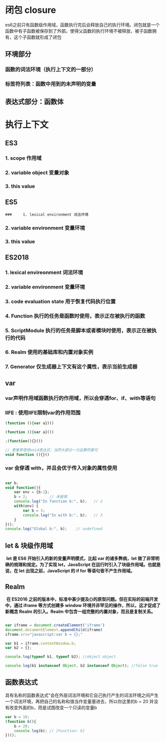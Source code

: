 # 闭包 closure

​		es6之前只有函数级作用域，函数执行完后会释放自己的执行环境。闭包就是一个函数中有子函数被保存到了外部。使得父函数的执行环境不被释放，被子函数拥有，这个子函数就形成了闭包

## 环境部分

### 	函数的词法环境（执行上下文的一部分）

### 	标签符列表：函数中用到的未声明的变量

## 表达式部分：函数体

# 执行上下文

## ES3

### 	1. scope 作用域

### 	2. variable object 变量对象

### 	3. this value

## ES5

	### 	1. lexical environment 词法环境

### 	2. variable environment 变量环境

### 	3. this value

## ES2018

### 	1. lexical envireonment 词法环境

### 	2. variable environment 变量环境

### 	3. code evaluation state 用于恢复代码执行位置

### 	4. Function 执行的任务是函数时使用，表示正在被执行的函数

### 	5. ScriptModule 执行的任务是脚本或者模块时使用，表示正在被执行的代码

### 	6. Realm 使用的基础库和内置对象实例

### 	7. Generator 仅生成器上下文有这个属性，表示当前生成器

## var

### 	var声明作用域函数执行的作用域，所以会穿透for、if、with等语句

### IIFE : 使用IIFE限制var的作用范围

```typescript
(function (){var a})()

(function (){var a}())
```

<!--注意括号表达式有个缺点，如果上一行代码不写分号，括号会被解释为上一行代码最末的函数调用，所以部分代码规范会要求IIFE括号前跟一个分号-->

```typescript
;(function(){}())

// 更推荐使用void表达式，当然大部分一元运算符都可
void function (){}()
```

### var 会穿透 with，并且会优于传入对象的属性使用

```typescript

var b;
void function(){
    var env = {b:1};
    b = 2;			// 未报错
    console.log("In function b:", b);	// 2
    with(env) {
        var b = 3;
        console.log("In with b:", b);	// 3
    }
}();
console.log("Global b:", b);	// undefined
```

## let & 块级作用域

​		**let 是 ES6 开始引入的新的变量声明模式，比起 var 的诸多弊病，let 做了非常明确的梳理和规定。为了实现 let，JavaScript 在运行时引入了块级作用域。也就是说，在 let 出现之前，JavaScript 的 if for 等语句皆不产生作用域。**

## Realm

​		**在 ES2016 之前的版本中，标准中甚少提及{}的原型问题。但在实际的前端开发中，通过 iframe 等方式创建多 window 环境并非罕见的操作，所以，这才促成了新概念 Realm 的引入。Realm 中包含一组完整的内置对象，而且是复制关系。**

```typescript

var iframe = document.createElement('iframe')
document.documentElement.appendChild(iframe)
iframe.src="javascript:var b = {};"

var b1 = iframe.contentWindow.b;
var b2 = {};

console.log(typeof b1, typeof b2); //object object

console.log(b1 instanceof Object, b2 instanceof Object); //false true
```

## 函数表达式

​		具有名称的函数表达式"会在外层词法环境和它自己执行产生的词法环境之间产生一个词法环境，再把自己的名称和值当作变量塞进去，所以你这里的b = 20 并没有改变外面的b，而是试图改变一个只读的变量b

```typescript
var b = 10;
(function b(){
	b = 20;
	console.log(b); // [Function: b]
})();
```


